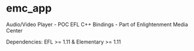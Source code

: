 emc_app
=======

Audio/Video Player - POC EFL C++ Bindings - Part of Enlightenment Media Center

Dependencies: EFL >= 1.11 & Elementary >= 1.11
